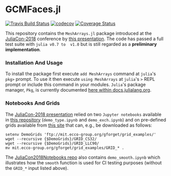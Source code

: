 # GCMFaces.jl


[![Travis Build Status](https://travis-ci.org/gaelforget/MeshArrays.jl.svg?branch=master)](https://travis-ci.org/gaelforget/MeshArrays.jl)
[![codecov](https://codecov.io/gh/gaelforget/GCMFaces.jl/branch/master/graph/badge.svg)](https://codecov.io/gh/gaelforget/GCMFaces.jl)
[![Coverage Status](https://coveralls.io/repos/github/gaelforget/GCMFaces_jl/badge.svg?branch=master)](https://coveralls.io/github/gaelforget/GCMFaces_jl?branch=master)

This repository contains the `MeshArrays.jl` package introduced at the [JuliaCon-2018](http://juliacon.org/2018/) conference by [this presentation](https://youtu.be/RDxAy_zSUvg). The code has passed a full test suite with `julia v0.7 to  v1.0` but is still regarded as a **preliminary implementation**.

### Installation And Usage

To install the package first execute `add MeshArrays` command at `julia`'s `pkg>` prompt. To use it then execute `using MeshArrays` at `julia`'s `>` REPL prompt or include this command in your modules. `Julia`'s package manager, `Pkg`, is currently documented [here within docs.julialang.org](https://docs.julialang.org/en/stable/stdlib/Pkg/).

### Notebooks And Grids

The [JuliaCon-2018 presentation](https://youtu.be/RDxAy_zSUvg) relied on two `Jupyter notebooks` available in [this repository](https://github.com/gaelforget/JuliaCon2018Notebooks.git) (`demo_type.ipynb` and `demo_exch.ipynb`) and on pre-defined grids available from [this site](http://mit.ecco-group.org/opendap/gforget/grid_examples/contents.html) that can, e.g., be downloaded as follows:

```
setenv DemoGrids 'ftp://mit.ecco-group.org/gforget/grid_examples/'
wget --recursive {$DemoGrids}/GRID_CS32/
wget --recursive {$DemoGrids}/GRID_LLC90/
mv mit.ecco-group.org/gforget/grid_examples/GRID_* .
```

The [JuliaCon2018Notebooks repo](https://github.com/gaelforget/JuliaCon2018Notebooks.git) also contains `demo_smooth.ipynb` which illustrates how the `smooth` function is used for CI testing purposes (without the `GRID_*` input listed above). 

<!--- ### Package Name --->

<!--- GCM is an acronym that stands for General Circulation Model, or Global Climate Model, as discussed in [this wikipedia entry](https://en.wikipedia.org/wiki/General_circulation_model). The name for `GCMFaces.jl` derives from the `Matlab / Octave` package introduced in [Forget et al., 2015](http://www.geosci-model-dev.net/8/3071/2015/), `doi:10.5194/gmd-8-3071-2015` which inspired this `Julia` package. --->
